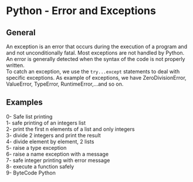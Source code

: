 <h1>Python - Error and Exceptions</h1>
<h2>General</h2>
An exception is an error that occurs during the execution of a program and and not unconditionally fatal. Most exceptions are not handled by Python.</br>
An error is generally detected when the syntax of the code is not properly written.</br>
To catch an exception, we use the <code>try...except</code> statements to deal with specific exceptions. As example of exceptions, we have ZeroDivisionError, ValueError, TypeError, RuntimeError,...and so on.</br>
<h2>Examples</h2>
0- Safe list printing</br>
1- safe printing of an integers list</br>
2- print the first n elements of a list and only integers</br>
3- divide 2 integers and print the result</br>
4- divide element by element, 2 lists</br>
5- raise a type exception</br>
6- raise a name exception with a message</br>
7- safe integer printing with error message</br>
8- execute a function safely</br>
9- ByteCode Python</br>
